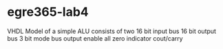 # egre365-lab4
VHDL Model of a simple ALU
consists of
two 16 bit input bus
16 bit output bus
3 bit mode bus
output enable
all zero indicator
cout/carry
